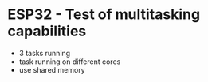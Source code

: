 # ESP32 - Test of multitasking capabilities

* 3 tasks running
* task running on different cores
* use shared memory
